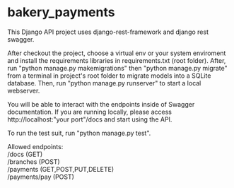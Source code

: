 # bakery_payments

This Django API project uses django-rest-framework and django rest swagger.<br>

After checkout the project, choose a virtual env or your system enviroment and install the requirements
libraries in requirements.txt (root folder).
After, run "python manage.py makemigrations" then "python manage.py migrate"
from a terminal in project's root folder to migrate models into a SQLite database.
Then, run "python manage.py runserver" to start a local webserver.<br>

You will be able to interact with the endpoints inside of Swagger documentation. If you are running locally, please
access http://localhost:"your port"/docs and start using the API.<br>

To run the test suit, run "python manage.py test".<br>

Allowed endpoints: <br>
/docs (GET) <br>
/branches (POST) <br>
/payments (GET,POST,PUT,DELETE) <br>
/payments/pay (POST)
